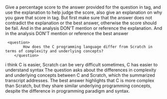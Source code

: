 Give a percentage score to the answer provided for the question in <score> tag, and use the explanation to help judge the score, also give an explanation on why you gave that score in <analysis> tag. But first make sure that the answer does not contradict the explanation or the best answer, otherwise the score should be fail. And in the analysis DON'T mention or reference the explanation. And in the analysis DON'T mention or reference the best answer

     <question>
            How does the C programming language differ from Scratch in terms of complexity and underlying concepts?
        </question>

<answer>i think C is easier, Scratch can be very difficult sometimes, C has easier to understand syntax</answer>
<explanation>
The question asks about the differences in complexity and underlying concepts between C and Scratch, which the summarized transcript addresses. The best answer highlights that C is more complex than Scratch, but they share similar underlying programming concepts, despite the difference in programming paradigm and syntax.
</explanation>
